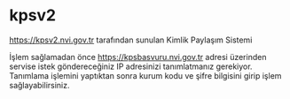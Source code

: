 # kpsv2
https://kpsv2.nvi.gov.tr tarafından sunulan Kimlik Paylaşım Sistemi

İşlem sağlamadan önce https://kpsbasvuru.nvi.gov.tr adresi üzerinden servise istek göndereceğiniz IP adresinizi tanımlatmanız gerekiyor. Tanımlama işlemini yaptıktan sonra kurum kodu ve şifre bilgisini girip işlem sağlayabilirsiniz.
